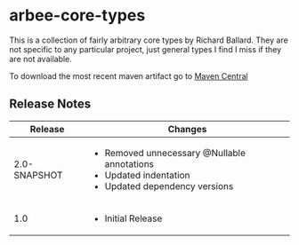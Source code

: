 # arbee-core-types

This is a collection of fairly arbitrary core types by Richard Ballard.  They are not specific to any particular project, just general types I find I miss if they are not available.

To download the most recent maven artifact go to [Maven Central](http://search.maven.org/#search%7Cga%7C1%7Cg%3A%22com.github.richard-ballard%22)

## Release Notes
Release | Changes
--- |  ---
2.0-SNAPSHOT | <ul><li>Removed unnecessary @Nullable annotations</li><li>Updated indentation</li><li>Updated dependency versions</li></ul>
1.0 | <ul><li>Initial Release</li></ul>


